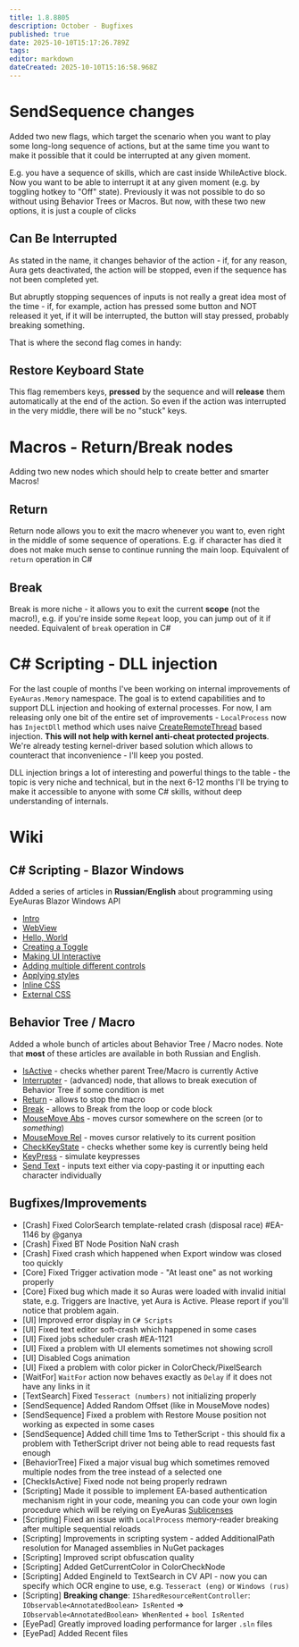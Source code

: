 ```yaml
---
title: 1.8.8805
description: October - Bugfixes
published: true
date: 2025-10-10T15:17:26.789Z
tags: 
editor: markdown
dateCreated: 2025-10-10T15:16:58.968Z
---
```


# SendSequence changes 
Added two new flags, which target the scenario when you want to play some long-long sequence of actions, but at the same time you want to make it possible that it could be interrupted at any given moment.

E.g. you have a sequence of skills, which are cast inside WhileActive block. Now you want to be able to interrupt it at any given moment (e.g. by toggling hotkey to "Off" state). Previously it was not possible to do so without using Behavior Trees or Macros. But now, with these two new options, it is just a couple of clicks

## Can Be Interrupted
As stated in the name, it changes behavior of the action - if, for any reason, Aura gets deactivated, the action will be stopped, even if the sequence has not been completed yet.

But abruptly stopping sequences of inputs is not really a great idea most of the time - if, for example, action has pressed some button and NOT released it yet, if it will be interrupted, the button will stay pressed, probably breaking something. 

That is where the second flag comes in handy:

## Restore Keyboard State
This flag remembers keys, **pressed** by the sequence and will **release** them automatically at the end of the action. So even if the action was interrupted in the very middle, there will be no "stuck" keys. 

# Macros - Return/Break nodes
Adding two new nodes which should help to create better and smarter Macros!

## Return
Return node allows you to exit the macro whenever you want to, even right in the middle of some sequence of operations. 
E.g. if character has died it does not make much sense to continue running the main loop. 
Equivalent of `return` operation in C#

## Break
Break is more niche - it allows you to exit the current **scope** (not the macro!), e.g. if you're inside some `Repeat` loop, you can jump out of it if needed. 
Equivalent of `break` operation in C#

# C# Scripting - DLL injection
For the last couple of months I've been working on internal improvements of `EyeAuras.Memory` namespace. The goal is to extend capabilities and to support 
DLL injection and hooking of external processes.
For now, I am releasing only one bit of the entire set of improvements - `LocalProcess` now has `InjectDll` method which uses naive [CreateRemoteThread](https://learn.microsoft.com/en-us/windows/win32/api/processthreadsapi/nf-processthreadsapi-createremotethread) based injection. 
**This will not help with kernel anti-cheat protected projects**. We're already testing kernel-driver based solution which allows to counteract that inconvenience - I'll keep you posted. 

DLL injection brings a lot of interesting and powerful things to the table - the topic is very niche and technical, but in the next 6-12 months I'll be trying to make it accessible to anyone with some C# skills, without deep understanding of internals. 


# Wiki
## C# Scripting - Blazor Windows
Added a series of articles in **Russian/English** about programming using EyeAuras Blazor Windows API
- [Intro](https://wiki.eyeauras.net/en/scripting/blazor-windows/1-intro) 
- [WebView](https://wiki.eyeauras.net/en/scripting/blazor-windows/2-webview)
- [Hello, World](https://wiki.eyeauras.net/en/scripting/blazor-windows/3-hello-world)
- [Creating a Toggle](https://wiki.eyeauras.net/en/scripting/blazor-windows/4-toggle-hotkeyisactive)
- [Making UI Interactive](https://wiki.eyeauras.net/en/scripting/blazor-windows/reactive-toggle)
- [Adding multiple different controls](https://wiki.eyeauras.net/en/scripting/blazor-windows/multiple-toggles)
- [Applying styles](https://wiki.eyeauras.net/en/scripting/blazor-windows/toggle-styling)
- [Inline CSS](https://wiki.eyeauras.net/en/scripting/blazor-windows/toggles-styling-inline)
- [External CSS](https://wiki.eyeauras.net/en/scripting/blazor-windows/toggles-styling-cssfile)

## Behavior Tree / Macro
Added a whole bunch of articles about Behavior Tree / Macro nodes.
Note that **most** of these articles are available in both Russian and English.
- [IsActive](https://wiki.eyeauras.net/en/behavior-trees/nodes/IsActive) - checks whether parent Tree/Macro is currently Active
- [Interrupter](https://wiki.eyeauras.net/en/behavior-trees/nodes/Interrupter) - (advanced) node, that allows to break execution of Behavior Tree if some condition is met
- [Return](https://wiki.eyeauras.net/en/behavior-trees/nodes/Return) - allows to stop the macro
- [Break](https://wiki.eyeauras.net/en/behavior-trees/nodes/Break) - allows to Break from the loop or code block
- [MouseMove Abs](https://wiki.eyeauras.net/en/behavior-trees/nodes/MouseMoveAbs) - moves cursor somewhere on the screen (or to _something_)
- [MouseMove Rel](https://wiki.eyeauras.net/en/behavior-trees/nodes/MouseMoveRel) - moves cursor relatively to its current position
- [CheckKeyState](https://wiki.eyeauras.net/en/behavior-trees/nodes/CheckKeyState) - checks whether some key is currently being held
- [KeyPress](https://wiki.eyeauras.net/en/behavior-trees/nodes/KeyPress) - simulate keypresses
- [Send Text](https://wiki.eyeauras.net/en/behavior-trees/nodes/SendText) - inputs text either via copy-pasting it or inputting each character individually


## Bugfixes/Improvements
- [Crash] Fixed ColorSearch template-related crash (disposal race) #EA-1146 by @ganya
- [Crash] Fixed BT Node Position NaN crash
- [Crash] Fixed crash which happened when Export window was closed too quickly
- [Core] Fixed Trigger activation mode - "At least one" as not working properly
- [Core] Fixed bug which made it so Auras were loaded with invalid initial state, e.g. Triggers are Inactive, yet Aura is Active. Please report if you'll notice that problem again. 
- [UI] Improved error display in `C# Scripts`
- [UI] Fixed text editor soft-crash which happened in some cases
- [UI] Fixed jobs scheduler crash #EA-1121 
- [UI] Fixed a problem with UI elements sometimes not showing scroll
- [UI] Disabled Cogs animation  
- [UI] Fixed a problem with color picker in ColorCheck/PixelSearch
- [WaitFor] `WaitFor` action now behaves exactly as `Delay` if it does not have any links in it
- [TextSearch] Fixed `Tesseract (numbers)` not initializing properly
- [SendSequence] Added Random Offset (like in MouseMove nodes)
- [SendSequence] Fixed a problem with Restore Mouse position not working as expected in some cases
- [SendSequence] Added chill time 1ms to TetherScript - this should fix a problem with TetherScript driver not being able to read requests fast enough 
- [BehaviorTree] Fixed a major visual bug which sometimes removed multiple nodes from the tree instead of a selected one
- [CheckIsActive] Fixed node not being properly redrawn
- [Scripting] Made it possible to implement EA-based authentication mechanism right in your code, meaning you can code your own login procedure which will be relying on EyeAuras [Sublicenses](https://wiki.eyeauras.net/en/features/sublicenses)
- [Scripting] Fixed an issue with `LocalProcess` memory-reader breaking after multiple sequential reloads
- [Scripting] Improvements in scripting system - added AdditionalPath resolution for Managed assemblies in NuGet packages
- [Scripting] Improved script obfuscation quality
- [Scripting] Added GetCurrentColor in ColorCheckNode
- [Scripting] Added EngineId to TextSearch in CV API - now you can specify which OCR engine to use, e.g. `Tesseract (eng)` or `Windows (rus)`
- [Scripting] **Breaking change**: `ISharedResourceRentController`: `IObservable<AnnotatedBoolean> IsRented` => `IObservable<AnnotatedBoolean> WhenRented` + `bool IsRented`
- [EyePad] Greatly improved loading performance for larger `.sln` files
- [EyePad] Added Recent files



